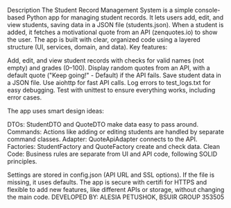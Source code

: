 Description
The Student Record Management System is a simple console-based Python app for managing student records. It lets users add, edit, and view students, saving data in a JSON file (students.json). When a student is added, it fetches a motivational quote from an API (zenquotes.io) to show the user. The app is built with clear, organized code using a layered structure (UI, services, domain, and data).
Key features:

Add, edit, and view student records with checks for valid names (not empty) and grades (0–100).
Display random quotes from an API, with a default quote ("Keep going!" - Default) if the API fails.
Save student data in a JSON file.
Use aiohttp for fast API calls.
Log errors to test_logs.txt for easy debugging.
Test with unittest to ensure everything works, including error cases.

The app uses smart design ideas:

DTOs: StudentDTO and QuoteDTO make data easy to pass around.
Commands: Actions like adding or editing students are handled by separate command classes.
Adapter: QuoteApiAdapter connects to the API.
Factories: StudentFactory and QuoteFactory create and check data.
Clean Code: Business rules are separate from UI and API code, following SOLID principles.

Settings are stored in config.json (API URL and SSL options). If the file is missing, it uses defaults. The app is secure with certifi for HTTPS and flexible to add new features, like different APIs or storage, without changing the main code.
DEVELOPED BY: ALESIA PETUSHOK, BSUIR GROUP 353505
